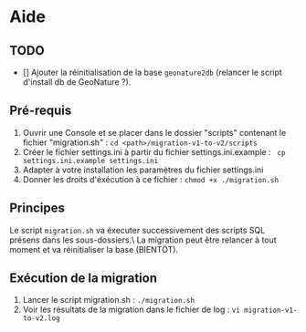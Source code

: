 # Aide

## TODO
  * [] Ajouter la réinitialisation de la base `geonature2db` (relancer le script d'install db de GeoNature ?).

## Pré-requis
1. Ouvrir une Console et se placer dans le dossier "scripts" contenant le fichier "migration.sh" : `cd <path>/migration-v1-to-v2/scripts`
1. Créer le fichier settings.ini à partir du fichier settings.ini.example : ` cp settings.ini.example settings.ini`
1. Adapter à votre installation les paramètres du fichier settings.ini
1. Donner les droits d'éxécution à ce fichier : `chmod +x ./migration.sh`

## Principes
Le script `migration.sh` va éxecuter successivement des scripts SQL présens dans les sous-dossiers.\\
La migration peut être relancer à tout moment et va réinitialiser la base (BIENTÖT).

## Exécution de la migration
1. Lancer le script migration.sh : `./migration.sh`
1. Voir les résultats de la migration dans le fichier de log : `vi migration-v1-to-v2.log`
